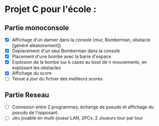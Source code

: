 # Projet C pour l'école : #
## Partie monoconsole ##
- [x] Affichage d'un damier dans la console (mur, Bomberman, obstacle [généré aléatoirement])
- [x] Deplacement d'un seul Bomberman dans la console
- [x] Placement d'une bombe avec la barre d'espace
- [x] Explosion de la bombe sur k cases au bout de n mouvements, en explosant les obstacles
- [x] Affichage du score
- [ ] Tenue à jour du fichier des meilleurs scores
## Partie Reseau ##
- [ ] Connexion entre 2 programmes, échange de pseudo et affichage du pseudo de l'opposant.
- [ ] Jeu jouable en multi-joueur LAN, 2PCs, 2 Joueurs tour par tour

